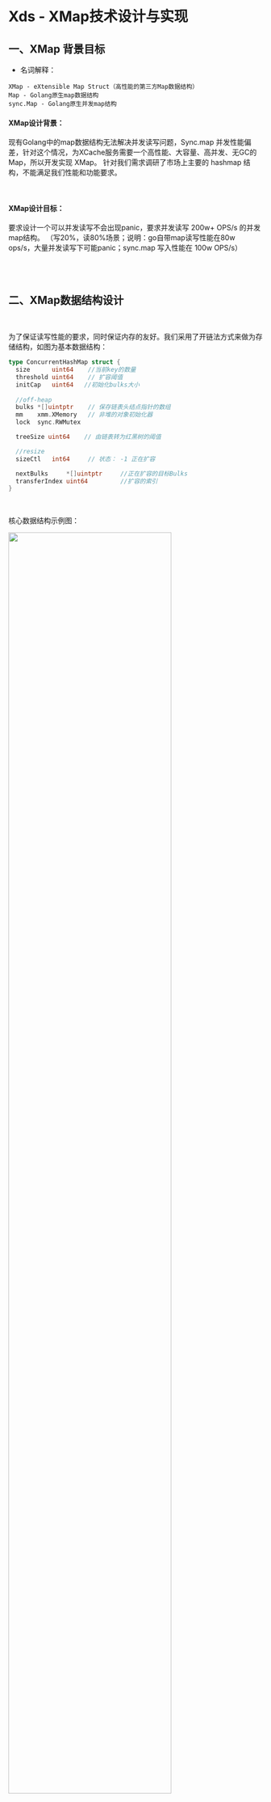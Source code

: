 
# Xds - XMap技术设计与实现

## 一、XMap 背景目标

- 名词解释：
```
XMap - eXtensible Map Struct（高性能的第三方Map数据结构）
Map - Golang原生map数据结构
sync.Map - Golang原生并发map结构
```

#### XMap设计背景：
现有Golang中的map数据结构无法解决并发读写问题，Sync.map 并发性能偏差，针对这个情况，为XCache服务需要一个高性能、大容量、高并发、无GC的Map，所以开发实现 XMap。
针对我们需求调研了市场上主要的 hashmap 结构，不能满足我们性能和功能要求。

<br />

#### XMap设计目标：
要求设计一个可以并发读写不会出现panic，要求并发读写 200w+ OPS/s 的并发map结构。
（写20%，读80%场景；说明：go自带map读写性能在80w ops/s，大量并发读写下可能panic；sync.map 写入性能在 100w OPS/s）

<br />
<br />

## 二、XMap数据结构设计
<br />

为了保证读写性能的要求，同时保证内存的友好。我们采用了开链法方式来做为存储结构，如图为基本数据结构：
<br />

```go
type ConcurrentHashMap struct {
  size      uint64    //当前key的数量
  threshold uint64    // 扩容阈值
  initCap   uint64   //初始化bulks大小
  
  //off-heap
  bulks *[]uintptr    // 保存链表头结点指针的数组
  mm    xmm.XMemory   // 非堆的对象初始化器
  lock  sync.RWMutex  

  treeSize uint64    // 由链表转为红黑树的阈值

  //resize
  sizeCtl   int64     // 状态： -1 正在扩容

  nextBulks     *[]uintptr     //正在扩容的目标Bulks 
  transferIndex uint64         //扩容的索引
}
```

<br />

核心数据结构示例图：

<img src="https://raw.githubusercontent.com/heiyeluren/xds/main/docs/img/xmap01.png" width="80%">

- 核心说明：使用key的hash值计算出数组索引，每个数组中保存一个链表或者红黑树头结点，找到所处的索引，利用尾插发追加节点。每个节点中有key、value等数据。

<br />
<br />

## 三、XMap内部实现流程图

#### 3.1、Set 存储
<img src="https://raw.githubusercontent.com/heiyeluren/xds/main/docs/img/xmap02.png" width="80%">

<br />

#### 3.2、Get 查询
<img src="https://raw.githubusercontent.com/heiyeluren/xds/main/docs/img/xmap03.png" width="50%">
<br />

#### 3.3、Resize 扩容
<img src="https://raw.githubusercontent.com/heiyeluren/xds/main/docs/img/xmap04.png" width="90%">
<br />



